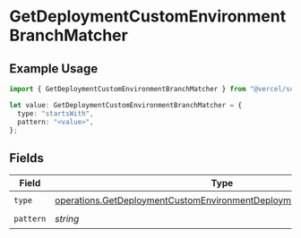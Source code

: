 # GetDeploymentCustomEnvironmentBranchMatcher

## Example Usage

```typescript
import { GetDeploymentCustomEnvironmentBranchMatcher } from "@vercel/sdk/models/operations/getdeployment.js";

let value: GetDeploymentCustomEnvironmentBranchMatcher = {
  type: "startsWith",
  pattern: "<value>",
};
```

## Fields

| Field                                                                                                                                                      | Type                                                                                                                                                       | Required                                                                                                                                                   | Description                                                                                                                                                |
| ---------------------------------------------------------------------------------------------------------------------------------------------------------- | ---------------------------------------------------------------------------------------------------------------------------------------------------------- | ---------------------------------------------------------------------------------------------------------------------------------------------------------- | ---------------------------------------------------------------------------------------------------------------------------------------------------------- |
| `type`                                                                                                                                                     | [operations.GetDeploymentCustomEnvironmentDeploymentsResponse200Type](../../models/operations/getdeploymentcustomenvironmentdeploymentsresponse200type.md) | :heavy_check_mark:                                                                                                                                         | N/A                                                                                                                                                        |
| `pattern`                                                                                                                                                  | *string*                                                                                                                                                   | :heavy_check_mark:                                                                                                                                         | N/A                                                                                                                                                        |